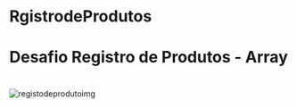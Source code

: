 # RgistrodeProdutos
# Desafio  Registro de Produtos - Array
#
![registodeprodutoimg](https://user-images.githubusercontent.com/83802470/119157058-28744280-ba2b-11eb-9423-2bfe9319dca3.jpg)
